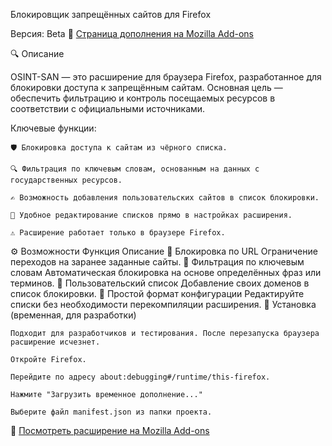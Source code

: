 Блокировщик запрещённых сайтов для Firefox

Версия: Beta
🔗 [Страница дополнения на Mozilla Add-ons](https://addons.mozilla.org/ru/firefox/addon/osint-san-project/)

🔍 Описание

OSINT-SAN — это расширение для браузера Firefox, разработанное для блокировки доступа к запрещённым сайтам. Основная цель — обеспечить фильтрацию и контроль посещаемых ресурсов в соответствии с официальными источниками.

Ключевые функции:

    🛡️ Блокировка доступа к сайтам из чёрного списка.

    🔍 Фильтрация по ключевым словам, основанным на данных с государственных ресурсов.

    ✍️ Возможность добавления пользовательских сайтов в список блокировки.

    📁 Удобное редактирование списков прямо в настройках расширения.

    ⚠️ Расширение работает только в браузере Firefox.

⚙️ Возможности
Функция	Описание
🛑 Блокировка по URL	Ограничение переходов на заранее заданные сайты.
🧠 Фильтрация по ключевым словам	Автоматическая блокировка на основе определённых фраз или терминов.
📝 Пользовательский список	Добавление своих доменов в список блокировки.
📂 Простой формат конфигурации	Редактируйте списки без необходимости перекомпиляции расширения.
🧩 Установка (временная, для разработки)

    Подходит для разработчиков и тестирования. После перезапуска браузера расширение исчезнет.

    Откройте Firefox.

    Перейдите по адресу about:debugging#/runtime/this-firefox.

    Нажмите "Загрузить временное дополнение..."

    Выберите файл manifest.json из папки проекта.

🔗 [Посмотреть расширение на Mozilla Add-ons](https://addons.mozilla.org/ru/firefox/addon/osint-san-project/)

